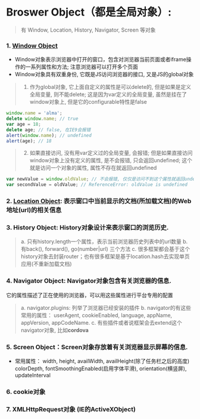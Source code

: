 # Broswer Object（都是全局对象）: 
> 有 Window, Location, History, Navigator, Screen 等对象

### 1. [Window Object](https://github.com/dudulaopo833/JS-Projects/blob/master/BroswerObject_WindowObject.md) 
* Window对象表示浏览器中打开的窗口，包含对浏览器当前页面或者iframe操作的一系列属性和方法; 注意浏览器可以打开多个页面
* Window对象具有双重身份, 它既是JS访问浏览器的接口, 又是JS的global对象
> 1. 作为global对象, 它上面自定义的属性是可以delete的, 但是如果是定义全局变量, 则不能delete; 这是因为var定义的全局变量, 虽然是挂在了window对象上, 但是它的configurable特性是false
```js
window.name = 'alma';
delete window.name; // true
var age = 18;
delete age; // false, 在IE9会报错
alert(window.name); // undefined
alert(age); // 18
```
> 2. 如果直接访问, 没有用var定义过的全局变量, 会报错; 但是如果直接访问window对象上没有定义的属性, 是不会报错, 只会返回undefined; 这个就是访问一个对象的属性, 属性不存在就返回undefined
```js
var newValue = window.oldValue; // 不会报错, 仅仅是访问不到这个属性就返回undefined
var secondValue = oldValue; // ReferenceError: oldValue is undefined
```

### 2. [Location Object](https://github.com/dudulaopo833/JS-Projects/blob/master/BroswerObject_WindowObject_LocationObject.md): 表示窗口中当前显示的文档(所加载文档)的Web地址(url)的相关信息

### 3. History Object: History对象设计来表示窗口的浏览历史.
> a. 只有history.length一个属性，表示当前浏览器历史列表中的url数量
> b. 有back(), forward(), go(number|url) 三个方法
> c. 很多框架都会基于这个history对象去封装router；也有很多框架是基于location.hash去实现单页应用(不重新加载文档)

### 4. Navigator Object: Navigator对象包含有关浏览器的信息.
它的属性描述了正在使用的浏览器，可以用这些属性进行平台专用的配置
> a. navigator.plugins: 列举了浏览器已经安装的插件
> b. navigator的有这些常用的属性： userAgent, cookieEnabled, language, appName, appVersion, appCodeName.
> c. 有些插件或者说框架会去extend这个navigator对象, 比如**cordova**

### 5. Screen Object：Screen对象存放着有关浏览器显示屏幕的信息.
* 常用属性： 
width, height, availWidth, availHeight(除了任务栏之后的高度)
colorDepth, fontSmoothingEnabled(启用字体平滑), orientation(横竖屏), updateInterval

### 6. cookie对象

### 7. XMLHttpRequest对象 (IE的ActiveXObject)
